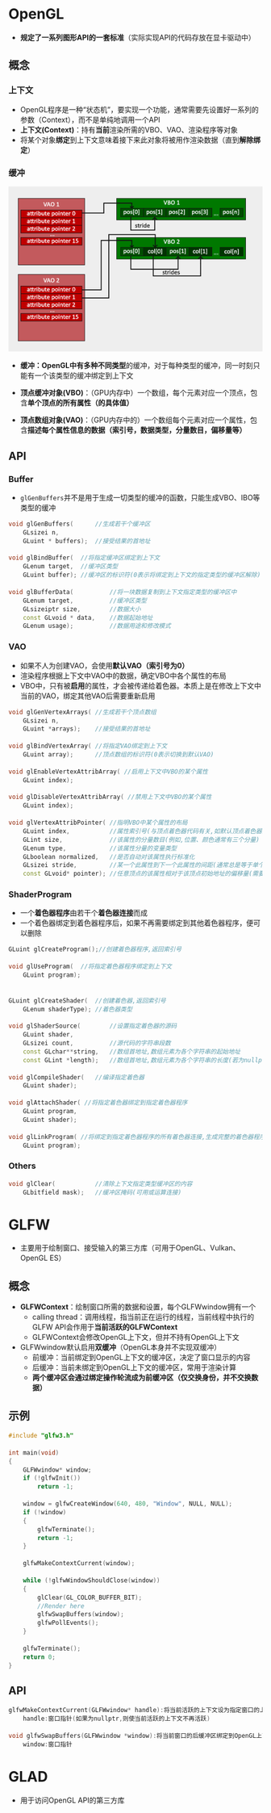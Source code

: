 # OpenGL

- **规定了一系列图形API的一套标准**（实际实现API的代码存放在显卡驱动中）

## 概念

### 上下文

- OpenGL程序是一种“状态机”，要实现一个功能，通常需要先设置好一系列的参数（Context），而不是单纯地调用一个API
- **上下文(Context)**：持有**当前**渲染所需的VBO、VAO、渲染程序等对象
- 将某个对象**绑定**到上下文意味着接下来此对象将被用作渲染数据（直到**解除绑定**）

### 缓冲

![VAO与VBO](VAO与VBO.png)

- **缓冲：**OpenGL中有多种**不同类型**的缓冲，对于每种类型的缓冲，同一时刻只能有一个该类型的缓冲绑定到上下文
  
- **顶点缓冲对象(VBO)**：（GPU内存中）一个数组，每个元素对应一个顶点，包含**单个顶点的所有属性（的具体值）**
  
- **顶点数组对象(VAO)**：（GPU内存中的）一个数组每个元素对应一个属性，包含**描述每个属性信息的数据（索引号，数据类型，分量数目，偏移量等）**

## API

### Buffer

- `glGenBuffers`并不是用于生成一切类型的缓冲的函数，只能生成VBO、IBO等类型的缓冲

```C++
void glGenBuffers( 		//生成若干个缓冲区
    GLsizei n,
	GLuint * buffers);	//接受结果的首地址

void glBindBuffer( 	//将指定缓冲区绑定到上下文
    GLenum target,	//缓冲区类型
	GLuint buffer);	//缓冲区的标识符(0表示将绑定到上下文的指定类型的缓冲区解除)

void glBufferData(			//将一块数据复制到上下文指定类型的缓冲区中
    GLenum target,			//缓冲区类型
	GLsizeiptr size,		//数据大小
	const GLvoid * data,	//数据起始地址
	GLenum usage);			//数据用途和修改模式
```

### VAO

- 如果不人为创建VAO，会使用**默认VAO（索引号为0）**
- 渲染程序根据上下文中VAO中的数据，确定VBO中各个属性的布局
- VBO中，只有被**启用**的属性，才会被传递给着色器。本质上是在修改上下文中当前的VAO，绑定其他VAO后需要重新启用

```c++
void glGenVertexArrays(	//生成若干个顶点数组
    GLsizei n,
	GLuint *arrays);	//接受结果的首地址

void glBindVertexArray( //将指定VAO绑定到上下文
    GLuint array);		//顶点数组的标识符(0表示切换到默认VAO)

void glEnableVertexAttribArray( //启用上下文中VBO的某个属性
    GLuint index);

void glDisableVertexAttribArray( //禁用上下文中VBO的某个属性
    GLuint index);

void glVertexAttribPointer( //指明VBO中某个属性的布局
    GLuint index,			//属性索引号(与顶点着色器代码有关,如默认顶点着色器会把索引号为0的属性当作位置)
	GLint size,				//该属性的分量数目(例如,位置、颜色通常有三个分量)
	GLenum type,			//该属性分量的变量类型
	GLboolean normalized,	//是否自动对该属性执行标准化
	GLsizei stride,			//某一个此属性到下一个此属性的间距(通常总是等于单个顶点占用的空间,否则可能有特殊用途)
	const GLvoid* pointer);	//任意顶点的该属性相对于该顶点初始地址的偏移量(需要强转为void*)
```

### ShaderProgram

- 一个**着色器程序**由若干个**着色器连接**而成
- 一个着色器绑定到着色器程序后，如果不再需要绑定到其他着色器程序，便可以删除

```c++
GLuint glCreateProgram();//创建着色器程序,返回索引号

void glUseProgram( 	//将指定着色器程序绑定到上下文
    GLuint program);


GLuint glCreateShader( 	//创建着色器,返回索引号
    GLenum shaderType);	//着色器类型

void glShaderSource( 		//设置指定着色器的源码
    GLuint shader,			
	GLsizei count,			//源代码的字符串段数
	const GLchar**string,	//数组首地址,数组元素为各个字符串的起始地址
	const GLint *length);	//数组首地址,数组元素为各个字符串的长度(若为nullptr,根据结束符自动确定字符串长度)

void glCompileShader(	//编译指定着色器 	
    GLuint shader);

void glAttachShader( //将指定着色器绑定到指定着色器程序
    GLuint program,
	GLuint shader);

void glLinkProgram( //将绑定到指定着色器程序的所有着色器连接,生成完整的着色器程序
    GLuint program);
```

### Others

```c++
void glClear(			//清除上下文指定类型缓冲区的内容
    GLbitfield mask);	//缓冲区掩码(可用或运算连接)
```

# GLFW

- 主要用于绘制窗口、接受输入的第三方库（可用于OpenGL、Vulkan、OpenGL ES）

## 概念

- **GLFWContext**：绘制窗口所需的数据和设置，每个GLFWwindow拥有一个
  - calling thread：调用线程，指当前正在运行的线程，当前线程中执行的GLFW API会作用于**当前活跃的GLFWContext**
  - GLFWContext会修改OpenGL上下文，但并不持有OpenGL上下文
- GLFWwindow默认启用**双缓冲**（OpenGL本身并不实现双缓冲）
  - 前缓冲：当前绑定到OpenGL上下文的缓冲区，决定了窗口显示的内容
  - 后缓冲：当前未绑定到OpenGL上下文的缓冲区，常用于渲染计算
  - **两个缓冲区会通过绑定操作轮流成为前缓冲区（仅交换身份，并不交换数据）**


## 示例

```c++
#include "glfw3.h"

int main(void)
{
    GLFWwindow* window;
    if (!glfwInit())
        return -1;

    window = glfwCreateWindow(640, 480, "Window", NULL, NULL);
    if (!window)
    {
        glfwTerminate();
        return -1;
    }

    glfwMakeContextCurrent(window);

    while (!glfwWindowShouldClose(window))
    {
        glClear(GL_COLOR_BUFFER_BIT);
        //Render here
        glfwSwapBuffers(window);
        glfwPollEvents();
    }

    glfwTerminate();
    return 0;
}
```

## API

```c++
glfwMakeContextCurrent(GLFWwindow* handle):将当前活跃的上下文设为指定窗口的上下文
    handle:窗口指针(如果为nullptr,则使当前活跃的上下文不再活跃)

void glfwSwapBuffers(GLFWwindow *window):将当前窗口的后缓冲区绑定到OpenGL上下文,使前后缓冲区的身份交换
    window:窗口指针
```

# GLAD

- 用于访问OpenGL API的第三方库
